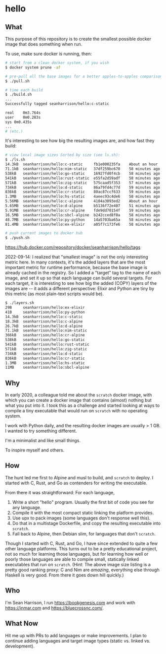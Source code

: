# hello

## What

This purpose of this repository is to create the smallest possible docker image that does something when run.

To use, make sure docker is running, then:

```bash
# start from a clean docker system, if you wish
$ docker system prune -af

# pre-pull all the base images for a better apples-to-apples comparison
$ ./pull.sh

# time each build
$ ./build.sh
...
Successfully tagged seanharrison/hello:c-static

real	0m3.764s
user	0m0.283s
sys	0m0.435s
...
# (etc.)
```

It's interesting to see how big the resulting images are, and how fast they build:

```bash
# view local image sizes Sorted by size (see ls.sh):
$ ./ls.sh
14.3kB  seanharrison/hello:c-static     fb1e000235fa    About an hour
71.1kB  seanharrison/hello:nim-static   37df259bc670    58 minutes ago
538kB   seanharrison/hello:go-static    16927fd0f4cb    58 minutes ago
541kB   seanharrison/hello:rust-static  e55fa2d59adf    58 minutes ago
571kB   seanharrison/hello:zig-static   575caad5f353    57 minutes ago
734kB   seanharrison/hello:d-static     86a79fd4c77d    59 minutes ago
836kB   seanharrison/hello:cr-static    80ac87ccf633    59 minutes ago
1.3MB   seanharrison/hello:hs-static    4aeec93c4de6    58 minutes ago
5.56MB  seanharrison/hello:c-alpine     4104a3093ed2    About an hour
5.65MB  seanharrison/hello:d-alpine     b5136f72e407    51 minutes ago
5.91MB  seanharrison/hello:cr-alpine    fde9dd70154f    59 minutes ago
16.5MB  seanharrison/hello:sbcl-alpine  b242cced8f0a    58 minutes ago
48.7MB  seanharrison/hello:py-python    14a5703ba65a    58 minutes ago
81.4MB  seanharrison/hello:ex-elixir    a05f7c173fe6    58 minutes ago

# push current images to docker hub
$ ./push.sh
```

<https://hub.docker.com/repository/docker/seanharrison/hello/tags>

2022-09-14: I realized that "smallest image" is not the only interesting metric here. In many contexts, it's the added layers that are the most important metric for runtime performance, because the base image is already cached in the registry. So I added a "target" tag to the name of each image, and set it up so that each language can build several targets. For each target, it is interesting to see how big the added (COPY) layers of the images are -- it adds a different perspective: Elixir and Python are tiny by this metric (as most plain-text scripts would be).

```bash
$ ./layers.sh
29B     seanharrison/hello:ex-elixir
41B     seanharrison/hello:py-python
14.3kB  seanharrison/hello:c-static
18.3kB  seanharrison/hello:c-alpine
26.7kB  seanharrison/hello:d-alpine
71.1kB  seanharrison/hello:nim-static
366kB   seanharrison/hello:cr-alpine
538kB   seanharrison/hello:go-static
541kB   seanharrison/hello:rust-static
571kB   seanharrison/hello:zig-static
734kB   seanharrison/hello:d-static
836kB   seanharrison/hello:cr-static
1.3MB   seanharrison/hello:hs-static
11MB    seanharrison/hello:sbcl-alpine
```

## Why

In early 2020, a colleague told me about the `scratch` docker image, with which you can create a docker image that contains (almost) nothing but what you put into it. I took this as a challenge and started looking at ways to compile a tiny executable that would run on `scratch` with no operating system.

I work with Python daily, and the resulting docker images are usually > 1 GB. I wanted to try something different.

I'm a minimalist and like small things.

To inspire myself and others.

## How

The hunt led me first to Alpine and musl to build, and `scratch` to deploy. I started with C, Rust, and Go as contenders for writing the executable.

From there it was straightforward: For each language,

1. Write a short "hello" program. Usually the first bit of code you see for any language.
2. Compile it with the most compact static linking the platform provides.
3. Use upx to pack images (some languages don't response well this).
4. Do that in a multistage Dockerfile, and copy the resulting executable into `scratch`.
5. Fall back to Alpine, then Debian slim, for languages that don't `scratch`.

Though I started with C, Rust, and Go, I have since extended to quite a few other language platforms. This turns out to be a pretty educational project, not so much for learning those languages, but for learning how well or poorly those languages are able to compile small, statically linked executables that run on `scratch`. (Hint: The above image size listing is a pretty good ranking proxy: C and Nim are _amazing_, everything else through Haskell is very good. From there it goes down hill quickly.)

## Who

I'm Sean Harrison, I run <https://bookgenesis.com> and work with <https://inmar.com> and <https://bluecrossnc.com/>.

## What Now

Hit me up with PRs to add languages or make improvements. I plan to continue adding languages and target image types (static vs. linked vs. development).
